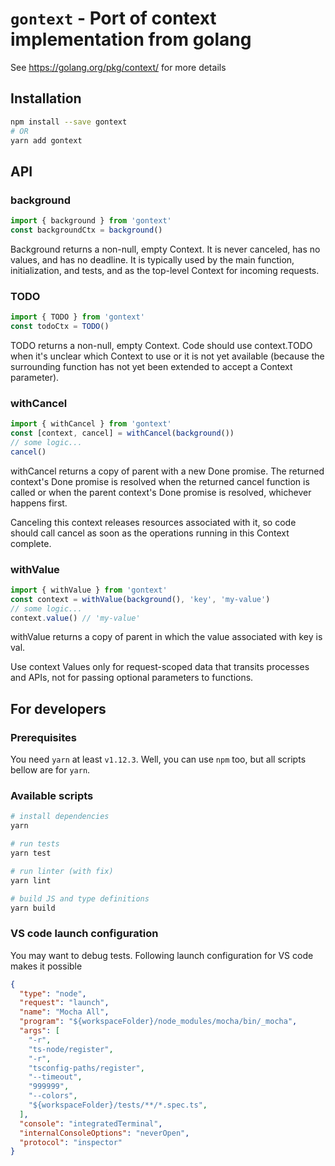 # `gontext` - Port of context implementation from golang
See https://golang.org/pkg/context/ for more details

## Installation

```bash
npm install --save gontext
# OR
yarn add gontext
```

## API

### background
```typescript
import { background } from 'gontext'
const backgroundCtx = background()
```
Background returns a non-null, empty Context. It is never canceled, has no values, and has no deadline.
It is typically used by the main function, initialization, and tests, and as the top-level
Context for incoming requests.

### TODO
```typescript
import { TODO } from 'gontext'
const todoCtx = TODO()
```
TODO returns a non-null, empty Context. Code should use context.TODO when it's unclear which Context to use
or it is not yet available (because the surrounding function has not yet been extended to accept
a Context parameter).

### withCancel
```typescript
import { withCancel } from 'gontext'
const [context, cancel] = withCancel(background())
// some logic...
cancel()
```
withCancel returns a copy of parent with a new Done promise. The returned
context's Done promise is resolved when the returned cancel function is called
or when the parent context's Done promise is resolved, whichever happens first.

Canceling this context releases resources associated with it, so code should
call cancel as soon as the operations running in this Context complete.

### withValue
```typescript
import { withValue } from 'gontext'
const context = withValue(background(), 'key', 'my-value')
// some logic...
context.value() // 'my-value'
```
withValue returns a copy of parent in which the value associated with key is val.

Use context Values only for request-scoped data that transits processes and
APIs, not for passing optional parameters to functions.

## For developers

### Prerequisites

You need `yarn` at least `v1.12.3`. Well, you can use `npm` too, but all scripts bellow are for `yarn`.

### Available scripts

```bash
# install dependencies
yarn

# run tests
yarn test

# run linter (with fix)
yarn lint

# build JS and type definitions
yarn build
```

### VS code launch configuration
You may want to debug tests. Following launch configuration for VS code makes it possible

```json
{
  "type": "node",
  "request": "launch",
  "name": "Mocha All",
  "program": "${workspaceFolder}/node_modules/mocha/bin/_mocha",
  "args": [
    "-r",
    "ts-node/register",
    "-r",
    "tsconfig-paths/register",
    "--timeout",
    "999999",
    "--colors",
    "${workspaceFolder}/tests/**/*.spec.ts",
  ],
  "console": "integratedTerminal",
  "internalConsoleOptions": "neverOpen",
  "protocol": "inspector"
}
```
